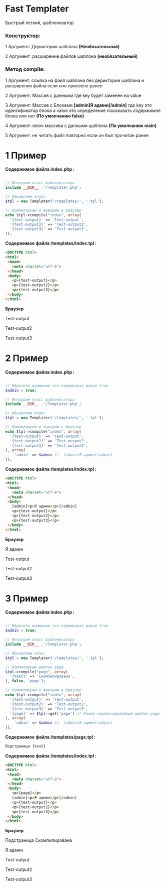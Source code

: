 # Fast Templater
Быстрый легкий, шаблонизатор

<h3>Конструктор:</h3>
<p>1 Аргумент: Дериктория шаблона <b>(Необязательный)</b></p>
<p>2 Аргумент: расширение файлов шаблона <b>(необязательный)</b></p>
<h3>Метод compile:</h3>
<p>1 Аргумент: ссылка на файл шаблона без дериктории шаблона и расширения файла если оно присвено ранее</p>
<p>2 Аргумент: Массив с данными где key будет заменен на value</p>
<p>3 Аргумент: Массив с Блоками <b>[admin]Я админ[/admin]</b> где key это идентификатор блока а value это определение показывать содержимое блока или нет <b>(По умолчанию false)</b></p>
<p>4 Аргумент: ключ массива с данными шаблона <b>(По умолчанию main)</b></p>
<p>5 Аргумент: не читать файл повторно если он был прочитан ранее</p>


# 1 Пример
<b>Содержимое файла index.php :</b>
```php

// Инклудим класс шаблонизатора
include __DIR__ .'/Templater.php';

// Обьявляем класс
$tpl = new Templater('/templates/', '.tpl');

// Компилируем и выводим в браузер
echo $tpl->compile("index", array(
  '{test-output}' => 'Test-output',
  '{test-output2}' => 'Test-output2',
  '{test-output3}' => 'Test-output3',
));
```

<b>Содержимое файла /templates/index.tpl :</b>
```html
<DOCTYPE html>
<html>
 <head>
   <meta charset="utf-8">
 </head>
 <body>
   <p>{test-output}</p>
   <p>{test-output2}</p>
   <p>{test-output3}</p>
 </body>
</html>
```

<b>Браузер</b>
<p>Test-output</p>
<p>Test-output2</p>
<p>Test-output3</p>

# 2 Пример
<b>Содержимое файла index.php :</b>
```php

// Обратите внимание что переменная равна true
$admin = true;

// Инклудим класс шаблонизатора
include __DIR__ .'/Templater.php';

// Обьявляем класс
$tpl = new Templater('/templates/', '.tpl');

// Компилируем и выводим в браузер
echo $tpl->compile("index", array(
  '{test-output}' => 'Test-output',
  '{test-output2}' => 'Test-output2',
  '{test-output3}' => 'Test-output3',
), array(
    'admin' => $admin //  [admin]Я админ[/admin]
));
```

<b>Содержимое файла /templates/index.tpl :</b>
```html
<DOCTYPE html>
<html>
 <head>
   <meta charset="utf-8">
 </head>
 <body>
   [admin]<p>Я админ</p>[/admin]
   <p>{test-output}</p>
   <p>{test-output2}</p>
   <p>{test-output3}</p>
 </body>
</html>
```

<b>Браузер</b>
<p>Я админ</p>
<p>Test-output</p>
<p>Test-output2</p>
<p>Test-output3</p>

# 3 Пример
<b>Содержимое файла index.php :</b>
```php

// Обратите внимание что переменная равна true
$admin = true;

// Инклудим класс шаблонизатора
include __DIR__ .'/Templater.php';

// Обьявляем класс
$tpl = new Templater('/templates/', '.tpl');

// Компилируем шаблон page
$tpl->compile("page", array(
  '{test}' => 'Скомпилирована',
), false, 'page');

// Компилируем и выводим в браузер
echo $tpl->compile("index", array(
  '{test-output}' => 'Test-output',
  '{test-output2}' => 'Test-output2',
  '{test-output3}' => 'Test-output3',
  '{page}' => $tpl->get['page'] // Ранее скомпилированный шаблон page
), array(
    'admin' => $admin //  [admin]Я админ[/admin]
));
```

<b>Содержимое файла /templates/page.tpl :</b>
```html
Подстраница {test}
```

<b>Содержимое файла /templates/index.tpl :</b>
```html
<DOCTYPE html>
<html>
 <head>
   <meta charset="utf-8">
 </head>
 <body>
   <p>{page}</p>
   [admin]<p>Я админ</p>[/admin]
   <p>{test-output}</p>
   <p>{test-output2}</p>
   <p>{test-output3}</p>
 </body>
</html>
```

<b>Браузер</b>
<p>Подстраница Скомпилирована</p>
<p>Я админ</p>
<p>Test-output</p>
<p>Test-output2</p>
<p>Test-output3</p>
